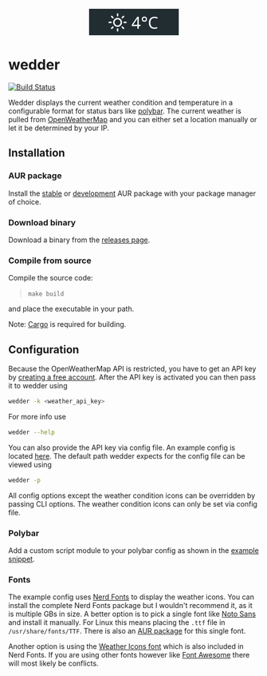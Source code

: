 <p align="center">
    <img src="img/conditions.gif"></img>
</p>

# wedder

[![Build Status](https://travis-ci.com/awersching/wedder.svg?branch=master)](https://travis-ci.com/awersching/wedder)

Wedder displays the current weather condition and temperature in a configurable format for status bars like [polybar](https://github.com/jaagr/polybar).
The current weather is pulled from [OpenWeatherMap](https://openweathermap.org/) and you can either set a location manually or let it be determined by your IP.

## Installation

### AUR package

Install the [stable](https://aur.archlinux.org/packages/wedder/) or [development](https://aur.archlinux.org/packages/wedder-git/) AUR package with your package manager of choice.

### Download binary

Download a binary from the [releases page](https://github.com/awersching/wedder/releases).

### Compile from source

Compile the source code:

> `make build`

and place the executable in your path.

Note: [Cargo](https://github.com/rust-lang/cargo/) is required for building.

## Configuration

Because the OpenWeatherMap API is restricted, you have to get an API key by [creating a free account](https://home.openweathermap.org/users/sign_up).
After the API key is activated you can then pass it to wedder using

```bash
wedder -k <weather_api_key>
```

For more info use

```bash
wedder --help
```

You can also provide the API key via config file.
An example config is located [here](examples/wedder.toml).
The default path wedder expects for the config file can be viewed using

```bash
wedder -p
```

All config options except the weather condition icons can be overridden by passing CLI options.
The weather condition icons can only be set via config file.

### Polybar

Add a custom script module to your polybar config as shown in the [example snippet](examples/polybar).

### Fonts

The example config uses [Nerd Fonts](https://github.com/ryanoasis/nerd-fonts) to display the weather icons.
You can install the complete Nerd Fonts package but I wouldn't recommend it, as it is multiple GBs in size.
A better option is to pick a single font like [Noto Sans](https://github.com/ryanoasis/nerd-fonts/blob/master/patched-fonts/Noto/Sans/complete/Noto%20Sans%20Regular%20Nerd%20Font%20Complete.ttf) and install it manually.
For Linux this means placing the `.ttf` file in `/usr/share/fonts/TTF`.
There is also an [AUR package](https://aur.archlinux.org/packages/nerd-fonts-noto-sans-regular-complete/) for this single font.

Another option is using the [Weather Icons font](https://github.com/erikflowers/weather-icons) which is also included in Nerd Fonts.
If you are using other fonts however like [Font Awesome](https://github.com/FortAwesome/Font-Awesome) there will most likely be conflicts.
